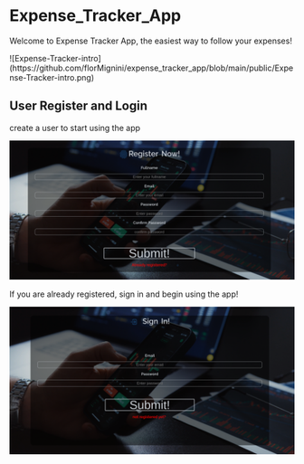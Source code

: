   #                                                        <h1> Expense_Tracker_App </h1>
  
  <p> Welcome to Expense Tracker App, the easiest way to follow your expenses!</p>
  ![Expense-Tracker-intro](https://github.com/florMignini/expense_tracker_app/blob/main/public/Expense-Tracker-intro.png)
  
  <h2> User Register and Login </h2>
  <p> create a user to start using the app </p>
  
  ![Expense-Tracker-register](https://github.com/florMignini/expense_tracker_app/blob/main/public/Expense-Tracker-register.png)
  
  <p> If you are already registered, sign in and begin using the app! </p>
  
  ![Expense-Tracker-sigIn](https://github.com/florMignini/expense_tracker_app/blob/main/public/Expense-Tracker-signIn.png)

